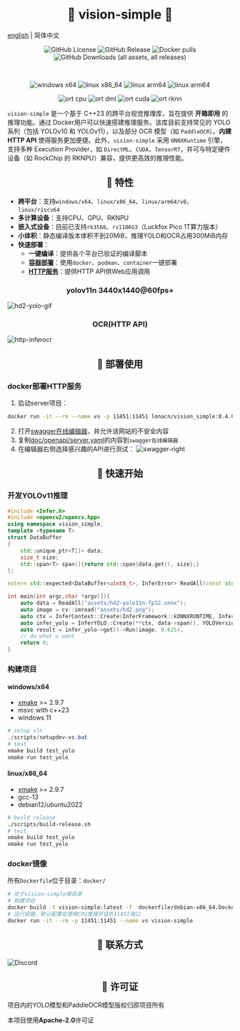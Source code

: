 # <div align="center">🚀 vision-simple 🚀</div>
[english](./README-en.md) | 简体中文

<p align="center">
<a><img alt="GitHub License" src="https://img.shields.io/github/license/lona-cn/vision-simple"></a>
<a><img alt="GitHub Release" src="https://img.shields.io/github/v/release/lona-cn/vision-simple"></a>
<a><img alt="Docker pulls" src="https://img.shields.io/docker/pulls/lonacn/vision_simple"></a>
<a><img alt="GitHub Downloads (all assets, all releases)" src="https://img.shields.io/github/downloads/lona-cn/vision-simple/total"></a>
</p>

<p align="center">
<a><img alt="" src="https://img.shields.io/badge/yolo-v10-AD65F1.svg"></a>
<a><img alt="" src="https://img.shields.io/badge/yolo-v11-AD65F1.svg"></a>
<a><img alt="" src="https://img.shields.io/badge/paddle_ocr-v4-2932DF.svg"></a>
</p>

<p align="center">
<a><img alt="windows x64" src="https://img.shields.io/badge/windows-x64-brightgreen.svg"></a>
<a><img alt="linux x86_64" src="https://img.shields.io/badge/linux-x86_64-brightgreen.svg"></a>
<a><img alt="linux arm64" src="https://img.shields.io/badge/linux-arm64-brightgreen.svg"></a>
<a><img alt="linux arm64" src="https://img.shields.io/badge/linux-riscv64-brightgreen.svg"></a>
</p>

<p align="center">
<a><img alt="ort cpu" src="https://img.shields.io/badge/ort-cpu-880088.svg"></a>
<a><img alt="ort dml" src="https://img.shields.io/badge/ort-dml-blue.svg"></a>
<a><img alt="ort cuda" src="https://img.shields.io/badge/ort-cuda-green.svg"></a>
<a><img alt="ort rknn" src="https://img.shields.io/badge/ort-rknn-white.svg"></a>
</p>

`vision-simple` 是一个基于 C++23 的跨平台视觉推理库，旨在提供 **开箱即用** 的推理功能。通过 Docker用户可以快速搭建推理服务。该库目前支持常见的 YOLO 系列（包括 YOLOv10 和 YOLOv11），以及部分 OCR 模型（如 `PaddleOCR`）。**内建 HTTP API** 使得服务更加便捷。此外，`vision-simple` 采用 `ONNXRuntime` 引擎，支持多种 Execution Provider，如 `DirectML`、`CUDA`、`TensorRT`，并可与特定硬件设备（如 RockChip 的 RKNPU）兼容，提供更高效的推理性能。


## <div align="center">🚀 特性 </div>

- **跨平台**：支持`windows/x64`、`linux/x86_64`、`linux/arm64/v8`、`linux/riscv64`
- **多计算设备**：支持CPU、GPU、RKNPU
- **嵌入式设备**：目前已支持`rk3568`、`rv1106G3`（Luckfox Pico 1T算力版本）
- **小体积**：静态编译版本体积不到20MiB，推理YOLO和OCR占用300MiB内存
- **快速部署**：
  - **一键编译**：提供各个平台已验证的编译脚本
  - **[容器部署](https://hub.docker.com/r/lonacn/vision_simple)**：使用`docker`、`podman`、`container`一键部署
  - **[HTTP服务](doc/openapi/server.yaml)**：提供HTTP API供Web应用调用


### <div align="center"> yolov11n 3440x1440@60fps+ </div>
![hd2-yolo-gif](doc/images/hd2-yolo.gif)

### <div align="center"> OCR(HTTP API) </div>

![http-inferocr](doc/images/http-inferocr.png)
## <div align="center">🚀 部署使用 </div>
### docker部署HTTP服务
1. 启动server项目：
```sh
docker run -it --rm --name vs -p 11451:11451 lonacn/vision_simple:0.4.0-cpu-x86_64
```
2. 打开[swagger在线编辑器](https://editor-next.swagger.io/)，并允许该网站的不安全内容
3. 复制[doc/openapi/server.yaml](doc/openapi/server.yaml)的内容到`swagger在线编辑器`
4. 在编辑器右侧选择感兴趣的API进行测试：
![swagger-right](doc/images/swagger-right.png)


## <div align="center">🚀 快速开始 </div>
### 开发YOLOv11推理

```cpp
#include <Infer.h>
#include <opencv2/opencv.hpp>
using namespace vision_simple;
template <typename T>
struct DataBuffer
{
    std::unique_ptr<T[]> data;
    size_t size;
    std::span<T> span(){return std::span{data.get(), size};}
};

extern std::expected<DataBuffer<uint8_t>, InferError> ReadAll(const std::string& path);

int main(int argc,char *argv[]){
    auto data = ReadAll("assets/hd2-yolo11n-fp32.onnx");
    auto image = cv::imread("assets/hd2.png");
    auto ctx = InferContext::Create(InferFramework::kONNXRUNTIME, InferEP::kDML);
    auto infer_yolo = InferYOLO::Create(**ctx, data->span(), YOLOVersion::kV11);
    auto result = infer_yolo->get()->Run(image, 0.625);
    // do what u want
    return 0;
}
```

### 构建项目
#### windows/x64
* [xmake](https://xmake.io) >= 2.9.7
* msvc with c++23
* windows 11

```powershell
# setup sln
./scripts/setupdev-vs.bat
# test
xmake build test_yolo
xmake run test_yolo
```
#### linux/x86_64
* [xmake](https://xmake.io) >= 2.9.7
* gcc-13
* debian12/ubuntu2022

```sh
# build release
./scripts/build-release.sh
# test
xmake build test_yolo
xmake run test_yolo
```
### docker镜像
所有`Dockerfile`位于目录：`docker/`

```sh
# 处于vision-simple根目录
# 构建项目
docker build -t vision-simple:latest -f  dockerfile/debian-x86_64.Dockefile .
# 运行容器，默认配置会使用CPU推理并监听11451端口
docker run -it --rm -p 11451:11451 --name vs vision-simple
```

## <div align="center">🚀 联系方式</div>

![Discord](https://img.shields.io/discord/1327875843581808640)

## <div align="center">📄 许可证</div>
项目内的YOLO模型和PaddleOCR模型版权归原项目所有

本项目使用**Apache-2.0**许可证
